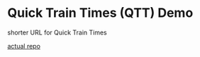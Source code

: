 # Quick Train Times (QTT) Demo

shorter URL for Quick Train Times

[actual repo](https://github.com/ic1149/quicktraintimes)

